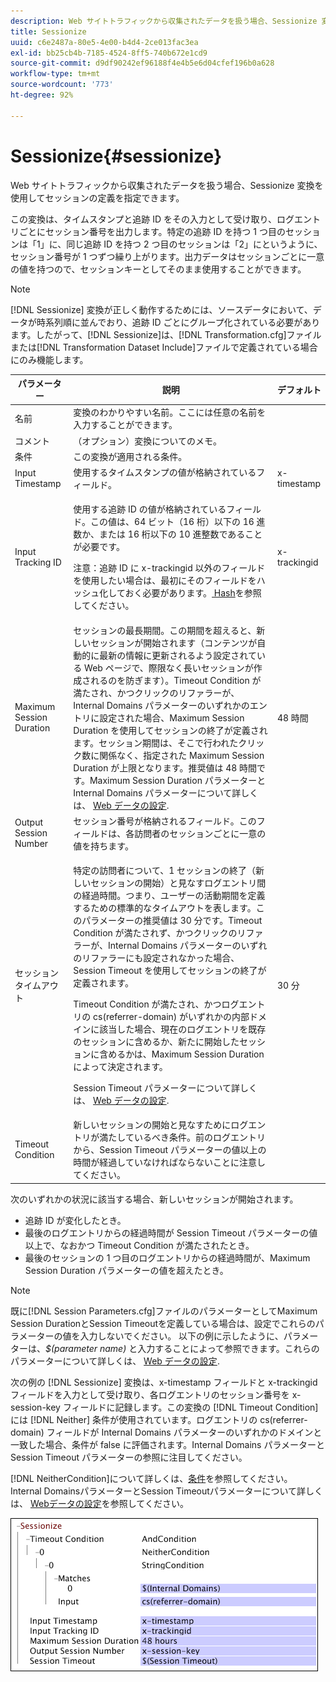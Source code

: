 ```yaml
---
description: Web サイトトラフィックから収集されたデータを扱う場合、Sessionize 変換を使用してセッションの定義を指定できます。
title: Sessionize
uuid: c6e2487a-80e5-4e00-b4d4-2ce013fac3ea
exl-id: bb25cb4b-7185-4524-8ff5-740b672e1cd9
source-git-commit: d9df90242ef96188f4e4b5e6d04cfef196b0a628
workflow-type: tm+mt
source-wordcount: '773'
ht-degree: 92%

---
```


# Sessionize{#sessionize}

Web サイトトラフィックから収集されたデータを扱う場合、Sessionize 変換を使用してセッションの定義を指定できます。

この変換は、タイムスタンプと追跡 ID をその入力として受け取り、ログエントリごとにセッション番号を出力します。特定の追跡 ID を持つ 1 つ目のセッションは「1」に、同じ追跡 ID を持つ 2 つ目のセッションは「2」にというように、セッション番号が 1 つずつ繰り上がります。出力データはセッションごとに一意の値を持つので、セッションキーとしてそのまま使用することができます。

>[!NOTE]
>
>[!DNL Sessionize] 変換が正しく動作するためには、ソースデータにおいて、データが時系列順に並んでおり、追跡 ID ごとにグループ化されている必要があります。したがって、[!DNL Sessionize]は、[!DNL Transformation.cfg]ファイルまたは[!DNL Transformation Dataset Include]ファイルで定義されている場合にのみ機能します。

<table id="table_34984DF9340149C0A5016F08EABAD158"> 
 <thead> 
  <tr> 
   <th colname="col1" class="entry"> パラメーター </th> 
   <th colname="col2" class="entry"> 説明 </th> 
   <th colname="col3" class="entry"> デフォルト </th> 
  </tr> 
 </thead>
 <tbody> 
  <tr> 
   <td colname="col1"> 名前 </td> 
   <td colname="col2"> 変換のわかりやすい名前。ここには任意の名前を入力することができます。 </td> 
   <td colname="col3"> </td> 
  </tr> 
  <tr> 
   <td colname="col1"> コメント </td> 
   <td colname="col2"> （オプション）変換についてのメモ。 </td> 
   <td colname="col3"> </td> 
  </tr> 
  <tr> 
   <td colname="col1"> 条件 </td> 
   <td colname="col2"> この変換が適用される条件。 </td> 
   <td colname="col3"> </td> 
  </tr> 
  <tr> 
   <td colname="col1"> Input Timestamp </td> 
   <td colname="col2"> 使用するタイムスタンプの値が格納されているフィールド。 </td> 
   <td colname="col3"> x-timestamp </td> 
  </tr> 
  <tr> 
   <td colname="col1"> Input Tracking ID </td> 
   <td colname="col2"> <p>使用する追跡 ID の値が格納されているフィールド。この値は、64 ビット（16 桁）以下の 16 進数か、または 16 桁以下の 10 進整数であることが必要です。 </p> <p> <p>注意：追跡 ID に x-trackingid 以外のフィールドを使用したい場合は、最初にそのフィールドをハッシュ化しておく必要があります。<a href="../../../../../home/c-dataset-const-proc/c-data-trans/c-transf-types/c-standard-transf/c-hash.md#concept-9c353923264941c3aea4428fed66d369"> Hash</a>を参照してください。 </p> </p> </td> 
   <td colname="col3"> x-trackingid </td> 
  </tr> 
  <tr> 
   <td colname="col1"> <p>Maximum Session Duration </p> </td> 
   <td colname="col2">セッションの最長期間。この期間を超えると、新しいセッションが開始されます（コンテンツが自動的に最新の情報に更新されるよう設定されている Web ページで、際限なく長いセッションが作成されるのを防ぎます）。<span class="wintitle">Timeout Condition</span> が満たされ、かつクリックのリファラーが、Internal Domains パラメーターのいずれかのエントリに設定された場合、Maximum Session Duration を使用してセッションの終了が定義されます。セッション期間は、そこで行われたクリック数に関係なく、指定された Maximum Session Duration が上限となります。推奨値は 48 時間です。Maximum Session Duration パラメーターと Internal Domains パラメーターについて詳しくは、 <a href="../../../../../home/c-dataset-const-proc/c-config-web-data/c-config-web-data.md#concept-9a306b65483a484bb3f6f3c1d7e77519"> Web データの設定</a>. </td> 
   <td colname="col3"> 48 時間 </td> 
  </tr> 
  <tr> 
   <td colname="col1"> Output Session Number </td> 
   <td colname="col2"> セッション番号が格納されるフィールド。このフィールドは、各訪問者のセッションごとに一意の値を持ちます。 </td> 
   <td colname="col3"> </td> 
  </tr> 
  <tr> 
   <td colname="col1"> セッションタイムアウト </td> 
   <td colname="col2"> <p>特定の訪問者について、1 セッションの終了（新しいセッションの開始）と見なすログエントリ間の経過時間。つまり、ユーザーの活動期間を定義するための標準的なタイムアウトを表します。このパラメーターの推奨値は 30 分です。Timeout Condition が満たされず、かつクリックのリファラーが、Internal Domains パラメーターのいずれのリファラーにも設定されなかった場合、Session Timeout を使用してセッションの終了が定義されます。 </p> <p> Timeout Condition が満たされ、かつログエントリの cs(referrer-domain) がいずれかの内部ドメインに該当した場合、現在のログエントリを既存のセッションに含めるか、新たに開始したセッションに含めるかは、Maximum Session Duration によって決定されます。 </p> <p> Session Timeout パラメーターについて詳しくは、 <a href="../../../../../home/c-dataset-const-proc/c-config-web-data/c-config-web-data.md#concept-9a306b65483a484bb3f6f3c1d7e77519"> Web データの設定</a>. </p> </td> 
   <td colname="col3"> 30 分 </td> 
  </tr> 
  <tr> 
   <td colname="col1"> Timeout Condition </td> 
   <td colname="col2"> 新しいセッションの開始と見なすためにログエントリが満たしているべき条件。前のログエントリから、Session Timeout パラメーターの値以上の時間が経過していなければならないことに注意してください。 </td> 
   <td colname="col3"> </td> 
  </tr> 
 </tbody> 
</table>

次のいずれかの状況に該当する場合、新しいセッションが開始されます。

* 追跡 ID が変化したとき。
* 最後のログエントリからの経過時間が Session Timeout パラメーターの値以上で、なおかつ Timeout Condition が満たされたとき。
* 最後のセッションの 1 つ目のログエントリからの経過時間が、Maximum Session Duration パラメーターの値を超えたとき。

>[!NOTE]
>
>既に[!DNL Session Parameters.cfg]ファイルのパラメーターとしてMaximum Session DurationとSession Timeoutを定義している場合は、設定でこれらのパラメーターの値を入力しないでください。 以下の例に示したように、パラメーターは、*$(parameter name)* と入力することによって参照できます。これらのパラメーターについて詳しくは、 [Web データの設定](../../../../../home/c-dataset-const-proc/c-config-web-data/c-config-web-data.md#concept-9a306b65483a484bb3f6f3c1d7e77519).

次の例の [!DNL Sessionize] 変換は、x-timestamp フィールドと x-trackingid フィールドを入力として受け取り、各ログエントリのセッション番号を x-session-key フィールドに記録します。この変換の [!DNL Timeout Condition] には [!DNL Neither] 条件が使用されています。ログエントリの cs(referrer-domain) フィールドが Internal Domains パラメーターのいずれかのドメインと一致した場合、条件が false に評価されます。Internal Domains パラメーターと Session Timeout パラメーターの参照に注目してください。

[!DNL NeitherCondition]について詳しくは、[条件](../../../../../home/c-dataset-const-proc/c-conditions/c-abt-cond.md)を参照してください。 Internal DomainsパラメーターとSession Timeoutパラメーターについて詳しくは、 [Webデータの設定](../../../../../home/c-dataset-const-proc/c-config-web-data/c-config-web-data.md#concept-9a306b65483a484bb3f6f3c1d7e77519)を参照してください。

![](assets/cfg_TransformationType_Sessionize.png)
